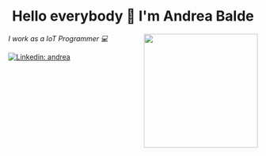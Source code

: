 <h1 align="center">Hello everybody 👋 I'm Andrea Balde</h1>
<img align='right' src="https://media.giphy.com/media/HEPwfdu6T6svpPE1eN/giphy.gif" width="230">
<p><em>I work as a IoT Programmer 💻</em></p>

[![Linkedin: andrea](https://img.shields.io/badge/-Linkedin-blue?style=flat-square&logo=Linkedin&logoColor=white&link=www.linkedin.com/in/andrea-baldessin-976468216)](www.linkedin.com/in/andrea-baldessin-976468216)

<!---
AndreaBalde/AndreaBalde is a ✨ special ✨ repository because its `README.md` (this file) appears on your GitHub profile.
You can click the Preview link to take a look at your changes.
--->
